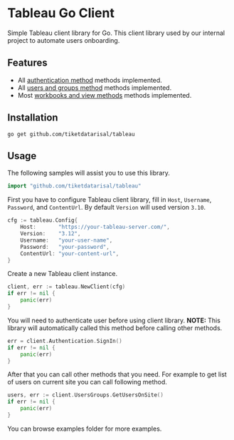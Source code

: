 # Tableau Go Client
Simple Tableau client library for Go. This client library used by our internal project to automate users onboarding.

## Features
* All [authentication method](https://help.tableau.com/current/api/rest_api/en-us/REST/rest_api_ref_authentication.htm) methods implemented.
* All [users and groups method](https://help.tableau.com/current/api/rest_api/en-us/REST/rest_api_ref_users_and_groups.htm) methods implemented.
* Most [workbooks and view methods](https://help.tableau.com/current/api/rest_api/en-us/REST/rest_api_ref_workbooks_and_views.htm) methods implemented.

## Installation
```
go get github.com/tiketdatarisal/tableau
```

## Usage
The following samples will assist you to use this library.
```go
import "github.com/tiketdatarisal/tableau"
```
First you have to configure Tableau client library, fill in `Host`, `Username`, `Password`, and `ContentUrl`. By default `Version` will used version `3.10`.
```go
cfg := tableau.Config{
	Host:       "https://your-tableau-server.com/",
	Version:    "3.12",
	Username:   "your-user-name",
	Password:   "your-password",
	ContentUrl: "your-content-url",
}
```
Create a new Tableau client instance.
```go
client, err := tableau.NewClient(cfg)
if err != nil {
	panic(err)
}
```
You will need to authenticate user before using client library. **NOTE:** This library will automatically called this method before calling other methods.
```go
err = client.Authentication.SignIn()
if err != nil {
    panic(err)
}
```
After that you can call other methods that you need. For example to get list of users on current site you can call following method.
```go
users, err := client.UsersGroups.GetUsersOnSite()
if err != nil {
    panic(err)
}
```
You can browse examples folder for more examples.
